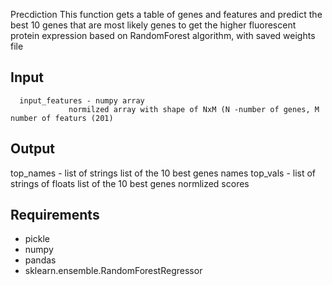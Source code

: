  Precdiction
      This function gets a table of genes and features and predict the best 10 genes that are most likely genes to get the higher fluorescent protein expression
      based on RandomForest algorithm, with saved weights file


 Input
 ----------
      input_features - numpy array
                 normilzed array with shape of NxM (N -number of genes, M number of featurs (201)

 Output
 -------
 top_names - list of strings
          list of the 10 best genes names
  top_vals - list of strings of floats
          list of the 10 best genes normlized scores

 Requirements
 -------
  - pickle
  - numpy
  - pandas
  - sklearn.ensemble.RandomForestRegressor
  
